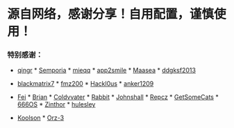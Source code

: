 # 源自网络，感谢分享！自用配置，谨慎使用！

### 特别感谢：

* [qingr](https://surge.qingr.moe/) * [Semporia](https://github.com/Semporia)   * [mieqq](https://github.com/mieqq/mieqq)  * [app2smile](https://github.com/app2smile/rules)  * [Maasea](https://github.com/Maasea/sgmodule) * [ddgksf2013](https://github.com/ddgksf2013/Modules) 
* [blackmatrix7](https://github.com/blackmatrix7/ios_rule_script) * [fmz200](https://github.com/fmz200/wool_scripts)   * [Hackl0us](https://github.com/Hackl0us)  * [anker1209](https://github.com/anker1209/Scriptable)  
* [Fei](https://github.com/Infatuation-Fei/rule/tree/main/Stash/)  * [Brian](https://github.com/TributePaulWalker/Profiles)  * [Coldvvater](https://github.com/Coldvvater/Mononoke/tree/master)  * [Rabbit](https://github.com/Rabbit-Spec/Surge) * [Johnshall](https://github.com/Johnshall/Shadowrocket-ADBlock-Rules-Forever) * [Repcz](https://github.com/Repcz/Tool) * [GetSomeCats](https://github.com/getsomecat/GetSomeCats) * [666OS](https://github.com/666OS/YYDS/tree/main/mihomo/config)  * [Zinthor](https://github.com/Zinthor/EgernHub/tree/main)  * [hulesley](https://github.com/hulesley/Personal)

* [Koolson](https://github.com/Koolson/Qure)   * [Orz-3](https://github.com/Orz-3) 
